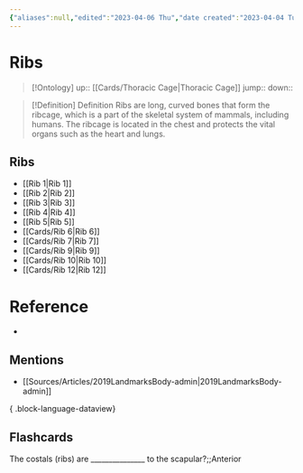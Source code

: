 ```yaml
---
{"aliases":null,"edited":"2023-04-06 Thu","date created":"2023-04-04 Tue","tags":["Uni/LFS122","flashcards/LFS122"],"dg-publish":true,"permalink":"/cards/ribs/","dgPassFrontmatter":true}
---
```


# Ribs

> [!Ontology]
> up:: [[Cards/Thoracic Cage\|Thoracic Cage]]
> jump::
> down:: 

> [!Definition] Definition
> Ribs are long, curved bones that form the ribcage, which is a part of the skeletal system of mammals, including humans. The ribcage is located in the chest and protects the vital organs such as the heart and lungs.

## Ribs

- [[Rib 1\|Rib 1]]
- [[Rib 2\|Rib 2]]
- [[Rib 3\|Rib 3]]
- [[Rib 4\|Rib 4]]
- [[Rib 5\|Rib 5]]
- [[Cards/Rib 6\|Rib 6]]
- [[Cards/Rib 7\|Rib 7]]
- [[Cards/Rib 9\|Rib 9]]
- [[Cards/Rib 10\|Rib 10]]
- [[Cards/Rib 12\|Rib 12]]

<style> .container {font-family: sans-serif; text-align: center;} .button-wrapper button {z-index: 1;height: 40px; width: 100px; margin: 10px;padding: 5px;} .excalidraw .App-menu_top .buttonList { display: flex;} .excalidraw-wrapper { height: 800px; margin: 50px; position: relative;} :root[dir="ltr"] .excalidraw .layer-ui__wrapper .zen-mode-transition.App-menu_bottom--transition-left {transform: none;} </style><script src="https://cdn.jsdelivr.net/npm/react@17/umd/react.production.min.js"></script><script src="https://cdn.jsdelivr.net/npm/react-dom@17/umd/react-dom.production.min.js"></script><script type="text/javascript" src="https://cdn.jsdelivr.net/npm/@excalidraw/excalidraw@0/dist/excalidraw.production.min.js"></script><div id="Ribs_2023-09-05_0953.31.excalidraw.md1"></div><script>(function(){const InitialData={"type":"excalidraw","version":2,"source":"https://github.com/zsviczian/obsidian-excalidraw-plugin/releases/tag/1.9.19","elements":[],"appState":{"theme":"dark","gridSize":null,"viewBackgroundColor":"#ffffff"}};InitialData.scrollToContent=true;App=()=>{const e=React.useRef(null),t=React.useRef(null),[n,i]=React.useState({width:void 0,height:void 0});return React.useEffect(()=>{i({width:t.current.getBoundingClientRect().width,height:t.current.getBoundingClientRect().height});const e=()=>{i({width:t.current.getBoundingClientRect().width,height:t.current.getBoundingClientRect().height})};return window.addEventListener("resize",e),()=>window.removeEventListener("resize",e)},[t]),React.createElement(React.Fragment,null,React.createElement("div",{className:"excalidraw-wrapper",ref:t},React.createElement(ExcalidrawLib.Excalidraw,{ref:e,width:n.width,height:n.height,initialData:InitialData,viewModeEnabled:!0,zenModeEnabled:!0,gridModeEnabled:!1})))},excalidrawWrapper=document.getElementById("Ribs_2023-09-05_0953.31.excalidraw.md1");ReactDOM.render(React.createElement(App),excalidrawWrapper);})();</script>

# Reference

- 

## Mentions

- [[Sources/Articles/2019LandmarksBody-admin\|2019LandmarksBody-admin]]

{ .block-language-dataview}

## Flashcards

The costals (ribs) are _______________ to the scapular?;;Anterior
<!--SR:!2023-11-21,47,270-->